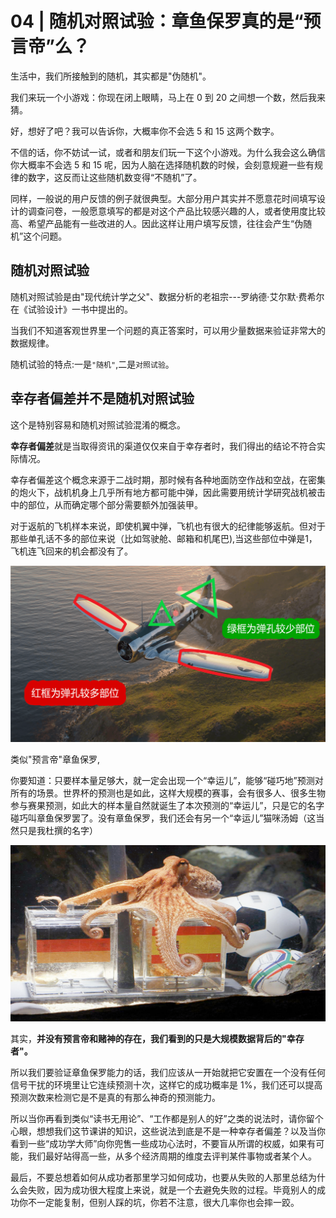 # 04 | 随机对照试验：章鱼保罗真的是“预言帝”么？

生活中，我们所接触到的随机，其实都是"伪随机"。

我们来玩一个小游戏：你现在闭上眼睛，马上在 0 到 20 之间想一个数，然后我来猜。

好，想好了吧？我可以告诉你，大概率你不会选 5 和 15 这两个数字。

不信的话，你不妨试一试，或者和朋友们玩一下这个小游戏。为什么我会这么确信你大概率不会选 5 和 15 呢，因为人脑在选择随机数的时候，会刻意规避一些有规律的数字，这反而让这些随机数变得“不随机”了。

同样，一般说的用户反馈的例子就很典型。大部分用户其实并不愿意花时间填写设计的调查问卷，一般愿意填写的都是对这个产品比较感兴趣的人，或者使用度比较高、希望产品能有一些改进的人。因此这样让用户填写反馈，往往会产生“伪随机”这个问题。

## 随机对照试验
随机对照试验是由"现代统计学之父"、数据分析的老祖宗---罗纳德·艾尔默·费希尔在《试验设计》一书中提出的。


当我们不知道客观世界里一个问题的真正答案时，可以用少量数据来验证非常大的数据规律。

随机试验的特点:一是`"随机"`,二是`对照试验`。

## 幸存者偏差并不是随机对照试验

这个是特别容易和随机对照试验混淆的概念。

**幸存者偏差**就是当取得资讯的渠道仅仅来自于幸存者时，我们得出的结论不符合实际情况。

幸存者偏差这个概念来源于二战时期，那时候有各种地面防空作战和空战，在密集的炮火下，战机机身上几乎所有地方都可能中弹，因此需要用统计学研究战机被击中的部位，从而确定哪个部分需要额外加强装甲。

对于返航的飞机样本来说，即使机翼中弹，飞机也有很大的纪律能够返航。但对于那些单孔话不多的部位来说（比如驾驶舱、邮箱和机尾巴),当这些部位中弹是1，飞机连飞回来的机会都没有了。

![avatar](./../images/04_radomtest01.png)

类似"预言帝"章鱼保罗,

你要知道：只要样本量足够大，就一定会出现一个“幸运儿”，能够“碰巧地”预测对所有的场景。世界杯的预测也是如此，这样大规模的赛事，会有很多人、很多生物参与赛果预测，如此大的样本量自然就诞生了本次预测的“幸运儿”，只是它的名字碰巧叫章鱼保罗罢了。没有章鱼保罗，我们还会有另一个“幸运儿”猫咪汤姆（这当然只是我杜撰的名字）

![avatar](./../images/04_radomtest02.png)

其实，**并没有预言帝和赌神的存在，我们看到的只是大规模数据背后的"幸存者"。**

所以我们要验证章鱼保罗能力的话，我们应该从一开始就把它安置在一个没有任何信号干扰的环境里让它连续预测十次，这样它的成功概率是 1%，我们还可以提高预测次数来检测它是不是真的有那么神奇的预测能力。

所以当你再看到类似“读书无用论”、“工作都是别人的好”之类的说法时，请你留个心眼，想想我们这节课讲的知识，这些说法到底是不是一种幸存者偏差？以及当你看到一些“成功学大师”向你兜售一些成功心法时，不要盲从所谓的权威，如果有可能，我们最好站得高一些，从多个经济周期的维度去评判某件事物或者某个人。


最后，不要总想着如何从成功者那里学习如何成功，也要从失败的人那里总结为什么会失败，因为成功很大程度上来说，就是一个去避免失败的过程。毕竟别人的成功你不一定能复制，但别人踩的坑，你若不注意，很大几率你也会摔一跤。
